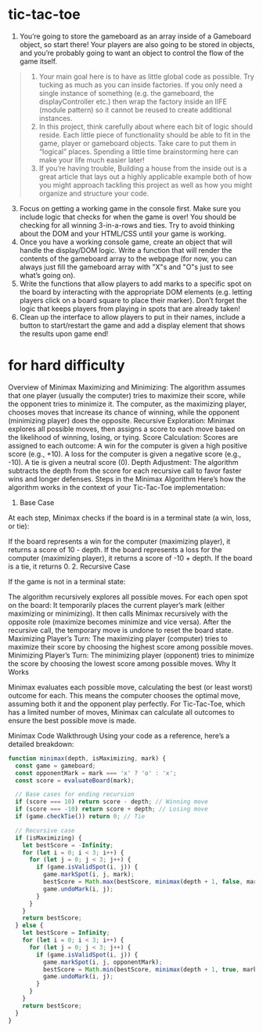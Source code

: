 # tic-tac-toe
1. You’re going to store the gameboard as an array inside of a Gameboard object, so start there! Your players are also going to be stored in objects, and you’re probably going to want an object to control the flow of the game itself.
  >1. Your main goal here is to have as little global code as possible. Try tucking as much as you can inside factories. If you only need a single instance of something (e.g. the gameboard, the displayController etc.) then wrap the factory inside an IIFE (module pattern) so it cannot be reused to create additional instances.
  >2. In this project, think carefully about where each bit of logic should reside. Each little piece of functionality should be able to fit in the game, player or gameboard objects. Take care to put them in “logical” places. Spending a little time brainstorming here can make your life much easier later!
  >3. If you’re having trouble, Building a house from the inside out is a great article that lays out a highly applicable example both of how you might approach tackling this project as well as how you might organize and structure your code.
3. Focus on getting a working game in the console first. Make sure you include logic that checks for when the game is over! You should be checking for all winning 3-in-a-rows and ties. Try to avoid thinking about the DOM and your HTML/CSS until your game is working.
4. Once you have a working console game, create an object that will handle the display/DOM logic. Write a function that will render the contents of the gameboard array to the webpage (for now, you can always just fill the gameboard array with "X"s and "O"s just to see what’s going on).
5. Write the functions that allow players to add marks to a specific spot on the board by interacting with the appropriate DOM elements (e.g. letting players click on a board square to place their marker). Don’t forget the logic that keeps players from playing in spots that are already taken!
6. Clean up the interface to allow players to put in their names, include a button to start/restart the game and add a display element that shows the results upon game end!

# for hard difficulty
Overview of Minimax
Maximizing and Minimizing: The algorithm assumes that one player (usually the computer) tries to maximize their score, while the opponent tries to minimize it. The computer, as the maximizing player, chooses moves that increase its chance of winning, while the opponent (minimizing player) does the opposite.
Recursive Exploration: Minimax explores all possible moves, then assigns a score to each move based on the likelihood of winning, losing, or tying.
Score Calculation: Scores are assigned to each outcome:
A win for the computer is given a high positive score (e.g., +10).
A loss for the computer is given a negative score (e.g., -10).
A tie is given a neutral score (0).
Depth Adjustment: The algorithm subtracts the depth from the score for each recursive call to favor faster wins and longer defenses.
Steps in the Minimax Algorithm
Here’s how the algorithm works in the context of your Tic-Tac-Toe implementation:

1. Base Case

At each step, Minimax checks if the board is in a terminal state (a win, loss, or tie):

If the board represents a win for the computer (maximizing player), it returns a score of 10 - depth.
If the board represents a loss for the computer (maximizing player), it returns a score of -10 + depth.
If the board is a tie, it returns 0.
2. Recursive Case

If the game is not in a terminal state:

The algorithm recursively explores all possible moves.
For each open spot on the board:
It temporarily places the current player’s mark (either maximizing or minimizing).
It then calls Minimax recursively with the opposite role (maximize becomes minimize and vice versa).
After the recursive call, the temporary move is undone to reset the board state.
Maximizing Player’s Turn:
The maximizing player (computer) tries to maximize their score by choosing the highest score among possible moves.
Minimizing Player’s Turn:
The minimizing player (opponent) tries to minimize the score by choosing the lowest score among possible moves.
Why It Works

Minimax evaluates each possible move, calculating the best (or least worst) outcome for each. This means the computer chooses the optimal move, assuming both it and the opponent play perfectly. For Tic-Tac-Toe, which has a limited number of moves, Minimax can calculate all outcomes to ensure the best possible move is made.

Minimax Code Walkthrough
Using your code as a reference, here’s a detailed breakdown:

```javascript
function minimax(depth, isMaximizing, mark) {
  const game = gameboard;
  const opponentMark = mark === 'x' ? 'o' : 'x';
  const score = evaluateBoard(mark);

  // Base cases for ending recursion
  if (score === 10) return score - depth; // Winning move
  if (score === -10) return score + depth; // Losing move
  if (game.checkTie()) return 0; // Tie

  // Recursive case
  if (isMaximizing) {
    let bestScore = -Infinity;
    for (let i = 0; i < 3; i++) {
      for (let j = 0; j < 3; j++) {
        if (game.isValidSpot(i, j)) {
          game.markSpot(i, j, mark);
          bestScore = Math.max(bestScore, minimax(depth + 1, false, mark));
          game.undoMark(i, j);
        }
      }
    }
    return bestScore;
  } else {
    let bestScore = Infinity;
    for (let i = 0; i < 3; i++) {
      for (let j = 0; j < 3; j++) {
        if (game.isValidSpot(i, j)) {
          game.markSpot(i, j, opponentMark);
          bestScore = Math.min(bestScore, minimax(depth + 1, true, mark));
          game.undoMark(i, j);
        }
      }
    }
    return bestScore;
  }
}

